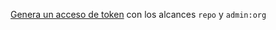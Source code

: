 [Genera un acceso de token](/enterprise/user/articles/creating-an-access-token-for-command-line-use/) con los alcances  `repo` y `admin:org`
